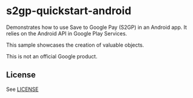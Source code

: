 # s2gp-quickstart-android
Demonstrates how to use Save to Google Pay (S2GP) in an Android app. It relies on the Android API in Google Play Services.

This sample showcases the creation of valuable objects.

This is not an official Google product.


## License
See [LICENSE](LICENSE)
